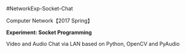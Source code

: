#NetworkExp-Socket-Chat

Computer Network【2017 Spring】

**Experiment: Socket Programming**

Video and Audio Chat via LAN based on Python, OpenCV and PyAudio